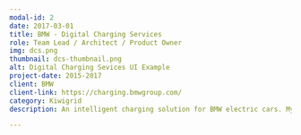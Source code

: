 ```yaml
---
modal-id: 2
date: 2017-03-01
title: BMW - Digital Charging Services
role: Team Lead / Architect / Product Owner
img: dcs.png
thumbnail: dcs-thumbnail.png
alt: Digital Charging Sevices UI Example
project-date: 2015-2017
client: BMW
client-link: https://charging.bmwgroup.com/
category: Kiwigrid
description: An intelligent charging solution for BMW electric cars. My team was responsible for providing the processed data and incentive for creation of optimized charging plans. We also provided historic data and savings calculations for the UI.

---
```

